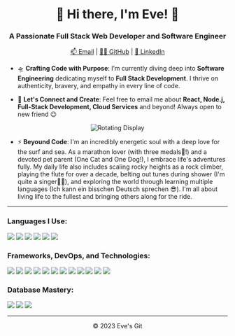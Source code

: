 <!--
**Eve-G99/Eve-G99** is a ✨ _special_ ✨ repository because its `README.md` (this file) appears on your GitHub profile.

Here are some ideas to get you started:

- 🔭 I’m currently working on ...
- 🌱 I’m currently learning ...
- 👯 I’m looking to collaborate on ...
- 🤔 I’m looking for help with ...
- 💬 Ask me about ...
- 📫 How to reach me: ...
- 😄 Pronouns: ...
- ⚡ Fun fact: ...
-->

<h1 align="center">👋 Hi there, I'm Eve! 🌊</h1>
<h3 align="center">A Passionate Full Stack Web Developer and Software Engineer</h3>
<p align="center">
  <a href="mailto:eve.guo.99@gmail.com">📫 Email</a> |
  <a href="https://github.com/Eve-G99">👩‍💻 GitHub</a> |
  <a href="https://www.linkedin.com/in/yuetong-guo/">🤝 LinkedIn</a>
</p>

- 🛸 **Crafting Code with Purpose**: I’m currently diving deep into **Software Engineering** dedicating myself to **Full Stack Development**. I thrive on authenticity, bravery, and empathy in every line of code.

- 💬 **Let's Connect and Create**: Feel free to email me about **React, Node.j, Full-Stack Development, Cloud Services** and beyond! Always open to new friend 😉

<p align="center">
  <img src="https://github.com/Eve-G99/Personal-Use/blob/main/ezgif.com-resize.gif?raw=true" alt="Rotating Display"/>
</p>

- ⚡ **Beyound Code**: I'm an incredibly energetic soul with a deep love for the surf and sea. As a marathon lover (with three medals🏅!) and a devoted pet parent (One Cat and One Dog!), I embrace life's adventures fully. My daily life also includes scaling rocky heights as a rock climber, playing the flute for over a decade, belting out tunes during shower (I'm quite a singer👩‍🎤), and exploring the world through learning multiple languages (Ich kann ein bisschen Deutsch sprechen 😎). I'm all about living life to the fullest and bringing others along for the ride.

<hr>

<h3 align="left">Languages I Use:</h3>
<p>
  <img src="https://img.shields.io/badge/Java-ED8B00?style=for-the-badge&logo=java&logoColor=white" />
  <img src="https://img.shields.io/badge/JavaScript-F7DF1E?style=for-the-badge&logo=javascript&logoColor=black" />
  <img src="https://img.shields.io/badge/Python-3776AB?style=for-the-badge&logo=python&logoColor=white" />
  <img src="https://img.shields.io/badge/C%2B%2B-00599C?style=for-the-badge&logo=cplusplus&logoColor=white" />
  <img src="https://img.shields.io/badge/TypeScript-007ACC?style=for-the-badge&logo=typescript&logoColor=white" />
  <img src="https://img.shields.io/badge/Swift-FA7343?style=for-the-badge&logo=swift&logoColor=white" />
</p>

<h3 align="left">Frameworks, DevOps, and Technologies:</h3>
<p align="left">
  <img src="https://img.shields.io/badge/React-20232A?style=for-the-badge&logo=react&logoColor=61DAFB" />
  <img src="https://img.shields.io/badge/Node.js-339933?style=for-the-badge&logo=nodedotjs&logoColor=white" />
  <img src="https://img.shields.io/badge/Redux-764ABC?style=for-the-badge&logo=redux&logoColor=white" />
  <img src="https://img.shields.io/badge/Spring_Boot-6DB33F?style=for-the-badge&logo=spring-boot&logoColor=white" />
  <img src="https://img.shields.io/badge/Google_Cloud-4285F4?style=for-the-badge&logo=google-cloud&logoColor=white" />
  <img src="https://img.shields.io/badge/AWS-232F3E?style=for-the-badge&logo=amazonaws&logoColor=white" />
  <img src="https://img.shields.io/badge/Azure-0089D6?style=for-the-badge&logo=microsoftazure&logoColor=white" />
  <img src="https://img.shields.io/badge/Docker-2496ED?style=for-the-badge&logo=docker&logoColor=white" />
  <img src="https://img.shields.io/badge/Kubernetes-326CE5?style=for-the-badge&logo=kubernetes&logoColor=white" />
  <img src="https://img.shields.io/badge/Kafka-231F20?style=for-the-badge&logo=apachekafka&logoColor=white" />
  <img src="https://img.shields.io/badge/Linux-FCC624?style=for-the-badge&logo=linux&logoColor=black" />
  <img src="https://img.shields.io/badge/Git-F05032?style=for-the-badge&logo=git&logoColor=white" />
</p>

<h3 align="left">Database Mastery:</h3>
<p align="left">
  <img src="https://img.shields.io/badge/MongoDB-47A248?style=for-the-badge&logo=mongodb&logoColor=white" />
  <img src="https://img.shields.io/badge/MySQL-4479A1?style=for-the-badge&logo=mysql&logoColor=white" />
  <img src="https://img.shields.io/badge/PostgreSQL-4169E1?style=for-the-badge&logo=postgresql&logoColor=white" />
</p>

<hr>

<p align="center">&copy; 2023 Eve's Git</p>
